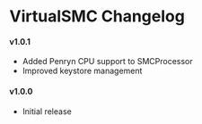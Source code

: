 VirtualSMC Changelog
====================

#### v1.0.1
- Added Penryn CPU support to SMCProcessor
- Improved keystore management

#### v1.0.0
- Initial release

